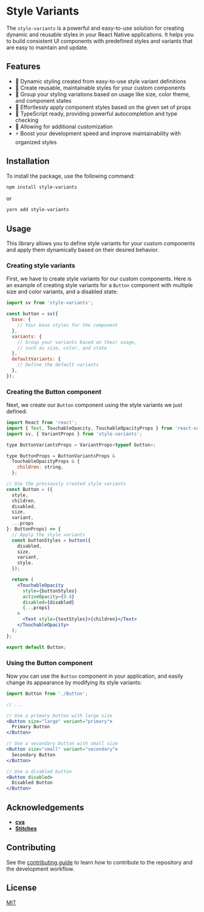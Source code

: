 # Style Variants

The `style-variants` is a powerful and easy-to-use solution for creating dynamic and reusable styles in your React Native applications. It helps you to build consistent UI components with predefined styles and variants that are easy to maintain and update.

## Features

- 🚀 Dynamic styling created from easy-to-use style variant definitions
- 🔧 Create reusable, maintainable styles for your custom components
- 💅 Group your styling variations based on usage like size, color theme, and component states
- 👟 Effortlessly apply component styles based on the given set of props
- 🦄 TypeScript ready, providing powerful autocompletion and type checking
- 🔄 Allowing for additional customization
- ⚡️ Boost your development speed and improve maintainability with organized styles

## Installation

To install the package, use the following command:

```bash
npm install style-variants
```

or

```bash
yarn add style-variants
```

## Usage

This library allows you to define style variants for your custom components and apply them dynamically based on their desired behavior.

### Creating style variants

First, we have to create style variants for our custom components. Here is an example of creating style variants for a `Button` component with multiple size and color variants, and a disabled state:

```jsx
import sv from 'style-variants';

const button = sv({
  base: {
    // Your base styles for the component
  },
  variants: {
    // Group your variants based on their usage,
    // such as size, color, and state
  },
  defaultVariants: {
    // Define the default variants
  },
});
```

### Creating the Button component

Next, we create our `Button` component using the style variants we just defined:

```jsx
import React from 'react';
import { Text, TouchableOpacity, TouchableOpacityProps } from 'react-native';
import sv, { VariantProps } from 'style-variants';

type ButtonVariantsProps = VariantProps<typeof button>;

type ButtonProps = ButtonVariantsProps &
  TouchableOpacityProps & {
    children: string,
  };

// Use the previously created style variants
const Button = ({
  style,
  children,
  disabled,
  size,
  variant,
  ...props
}: ButtonProps) => {
  // Apply the style variants
  const buttonStyles = button({
    disabled,
    size,
    variant,
    style,
  });

  return (
    <TouchableOpacity
      style={buttonStyles}
      activeOpacity={0.8}
      disabled={disabled}
      {...props}
    >
      <Text style={textStyles}>{children}</Text>
    </TouchableOpacity>
  );
};

export default Button;
```

### Using the Button component

Now you can use the `Button` component in your application, and easily change its appearance by modifying its style variants:

```jsx
import Button from './Button';

// ...

// Use a primary button with large size
<Button size="large" variant="primary">
  Primary Button
</Button>

// Use a secondary button with small size
<Button size="small" variant="secondary">
  Secondary Button
</Button>

// Use a disabled button
<Button disabled>
  Disabled Button
</Button>
```

## Acknowledgements

- [**cva**](https://github.com/joe-bell/cva)
- [**Stitches**](https://stitches.dev/)

## Contributing

See the [contributing guide](CONTRIBUTING.md) to learn how to contribute to the repository and the development workflow.

## License

[MIT](https://opensource.org/licenses/MIT)
